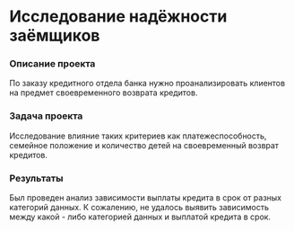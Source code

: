 # Исследование надёжности заёмщиков

### Описание проекта
По заказу кредитного отдела банка нужно проанализировать клиентов на предмет своевременного возврата кредитов.

### Задача проекта
Исследование влияние таких критериев как платежеспособность, семейное положение и количество детей на своевременный возврат кредитов.

### Результаты
Был проведен анализ зависимости выплаты кредита в срок от разных категорий данных. К сожалению, не удалось выявить зависимость между какой - либо категорией данных и выплатой кредита в срок.

